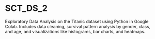 # SCT_DS_2
Exploratory Data Analysis on the Titanic dataset using Python in Google Colab. Includes data cleaning, survival pattern analysis by gender, class, and age, and visualizations like histograms, bar charts, and heatmaps.
